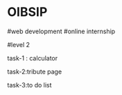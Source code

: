 # OIBSIP
#web development
#online internship

#level 2 

task-1 : calculator

task-2:tribute page

task-3:to do list
